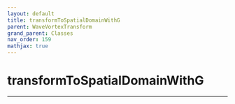 ```yaml
---
layout: default
title: transformToSpatialDomainWithG
parent: WaveVortexTransform
grand_parent: Classes
nav_order: 159
mathjax: true
---
```


#  transformToSpatialDomainWithG




---

